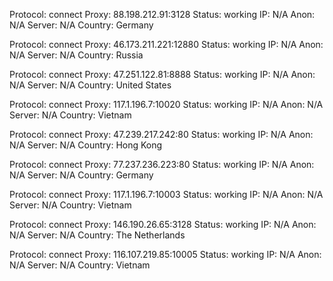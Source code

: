 Protocol: connect
Proxy: 88.198.212.91:3128
Status: working
IP: N/A
Anon: N/A
Server: N/A
Country: Germany

Protocol: connect
Proxy: 46.173.211.221:12880
Status: working
IP: N/A
Anon: N/A
Server: N/A
Country: Russia

Protocol: connect
Proxy: 47.251.122.81:8888
Status: working
IP: N/A
Anon: N/A
Server: N/A
Country: United States

Protocol: connect
Proxy: 117.1.196.7:10020
Status: working
IP: N/A
Anon: N/A
Server: N/A
Country: Vietnam

Protocol: connect
Proxy: 47.239.217.242:80
Status: working
IP: N/A
Anon: N/A
Server: N/A
Country: Hong Kong

Protocol: connect
Proxy: 77.237.236.223:80
Status: working
IP: N/A
Anon: N/A
Server: N/A
Country: Germany

Protocol: connect
Proxy: 117.1.196.7:10003
Status: working
IP: N/A
Anon: N/A
Server: N/A
Country: Vietnam

Protocol: connect
Proxy: 146.190.26.65:3128
Status: working
IP: N/A
Anon: N/A
Server: N/A
Country: The Netherlands

Protocol: connect
Proxy: 116.107.219.85:10005
Status: working
IP: N/A
Anon: N/A
Server: N/A
Country: Vietnam

